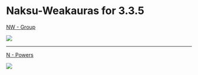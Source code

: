 # Naksu-Weakauras for 3.3.5
[NW - Group](https://github.com/Naksua/Naksu-Weakauras/blob/main/NW%20-%20Group/NW%20-%20Group.txt)

<img src="https://cdn.discordapp.com/attachments/837354219911643209/881166634172182538/NW_-_Group.png">

***

[N - Powers](https://github.com/Naksua/Naksu-Weakauras/blob/main/N%20-%20Powers/N%20-%20Powers.txt)

<img src="https://cdn.discordapp.com/attachments/837354219911643209/881166603255963689/N_-_Powers.png">
